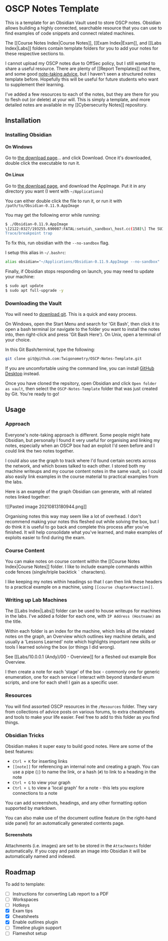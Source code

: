 # OSCP Notes Template

This is a template for an Obsidian Vault used to store OSCP notes. Obsidian allows building a highly connected, searchable resource that you can use to find examples of code snippets and connect related machines.

The [[Course Notes Index|Course Notes]], [[Exam Index|Exam]], and [[Labs Index|Labs]] folders contain template folders for you to add your notes for these respective sections to.

I cannot upload my OSCP notes due to OffSec policy, but I still wanted to share a useful resource. There are plenty of [[Report Templates]] out there, and some good [note-taking advice](https://www.youtube.com/watch?v=MQGozZzHUwQ), but I haven't seen a structured notes template before. Hopefully this will be useful for future students who want to supplement their learning.

I've added a few resources to each of the notes, but they are there for you to flesh out (or delete) at your will. This is simply a template, and more detailed notes are available in my [[Cybersecurity Notes]] repository.

## Installation

### Installing Obsidian

#### On Windows

Go to [the download page](https://obsidian.md/download)... and click Download. Once it's downloaded, double click the executable to run it.

#### On Linux

Go to [the download page](https://obsidian.md/download), and download the AppImage. Put it in any directory you want (I went with `~/Applications`)

You can either double click the file to run it, or run it with `/path/to/Obsidian-0.11.9.AppImage`

You may get the following error while running:

```bash
$ ./Obsidian-0.11.9.AppImage  
\[2122:0327/193255.690087:FATAL:setuid\_sandbox\_host.cc(158)\] The SUID sandbox helper binary was found, but is not configured correctly. Rather than run without sandboxing I'm aborting now. You need to make sure that /tmp/.mount\_Obsidi1nvAuD/chrome-sandbox is owned by root and has mode 4755.  
Trace/breakpoint trap
```

To fix this, run obsidian with the `--no-sandbox` flag.

I setup this alias in `~/.bashrc`:

```bash
alias obsidian="~/Applications/Obsidian-0.11.9.AppImage --no-sandbox"
```

Finally, if Obsidian stops responding on launch, you may need to update your machine:

```bash
$ sudo apt update
$ sudo apt full-upgrade -y
```

### Downloading the Vault

You will need to [download git](https://git-scm.com/downloads). This is a quick and easy process.

On Windows, open the Start Menu and search for 'Git Bash', then click it to open a bash terminal (or navigate to the folder you want to install the notes into, then right-click and press 'Git Bash Here'). On Unix, open a terminal of your choice.

In this Git Bash/terminal, type the following:

```bash
git clone git@github.com:Twigonometry/OSCP-Notes-Template.git
```

If you are uncomfortable using the command line, you can install [GitHub Desktop](https://desktop.github.com/) instead.

Once you have cloned the repsitory, open Obsidian and click `Open folder as vault`, then select the `OSCP-Notes-Template` folder that was just created by Git. You're ready to go!

## Usage

### Approach

Everyone's note-taking approach is different. Some people might hate Obsidian, but personally I found it very useful for organising and linking my notes, especially when an OSCP box had an exploit I'd seen before and I could link the two notes together.

I could also use the graph to track where I'd found certain secrets across the network, and which boxes talked to each other. I stored both my machine writeups and my course content notes in the same vault, so I could also easily link examples in the course material to practical examples from the labs.

Here is an example of the graph Obsidian can generate, with all related notes linked together:

![[Pasted image 20210813180944.png]]

Organising notes this way may seem like a lot of overhead. I don't recommend making your notes this fleshed out while solving the box, but I do think it is useful to go back and complete this process after you've finished. It will help consolidate what you've learned, and make examples of exploits easier to find during the exam.

### Course Content

You can make notes on course content within the [[Course Notes Index|Course Notes]] folder. I like to include example commands within code fences (single/triple backtick ``` ` ``` characters).

I like keeping my notes within headings so that I can then link these headers to a practical example on a machine, using `[[course chapter#section]]`.

### Writing up Lab Machines

The [[Labs Index|Labs]] folder can be used to house writeups for machines in the labs. I've added a folder for each one, with `IP Address (Hostname)` as the title.

Within each folder is an index for the machine, which links all the related notes on the graph, an Overview which outlines key machine details, and usually a 'Lessons Learned' note which highlights important new skills or tools I learned solving the box (or things I did wrong).

See [[Labs/10.0.0.1 (Andy)/00 - Overview]] for a fleshed out example Box Overview.

I then create a note for each 'stage' of the box - commonly one for generic enumeration, one for each service I interact with beyond standard enum scripts, and one for each shell I gain as a specific user.

### Resources

You will find assorted OSCP resources in the `/Resources` folder. They vary from collections of advice posts on various forums, to extra cheatsheets and tools to make your life easier. Feel free to add to this folder as you find things.

### Obsidian Tricks

Obsidian makes it super easy to build good notes. Here are some of the best features:
- `Ctrl + K` for inserting links
- `[[note]]` for referencing an internal note and creating a graph. You can use a pipe (`|`) to name the link, or a hash (`#`) to link to a heading in the note
- `Ctrl + G` to view your graph
- `Ctrl + L` to view a 'local graph' for a note - this lets you explore connections to a note

You can add screenshots, headings, and any other formatting option supported by markdown.

You can also make use of the document outline feature (in the right-hand side panel) for an automatically generated contents page.

#### Screenshots

Attachments (i.e. images) are set to be stored in the `Attachments` folder automatically. If you copy and paste an image into Obsidian it will be automatically named and indexed.

## Roadmap

To add to template:
- [ ] Instructions for converting Lab report to a PDF
- [ ] Workspaces
- [ ] Hotkeys
- [x] Exam tips
- [x] Cheatsheets
- [x] Enable outlines plugin
- [ ] Timeline plugin support
- [ ] Flameshot setup
